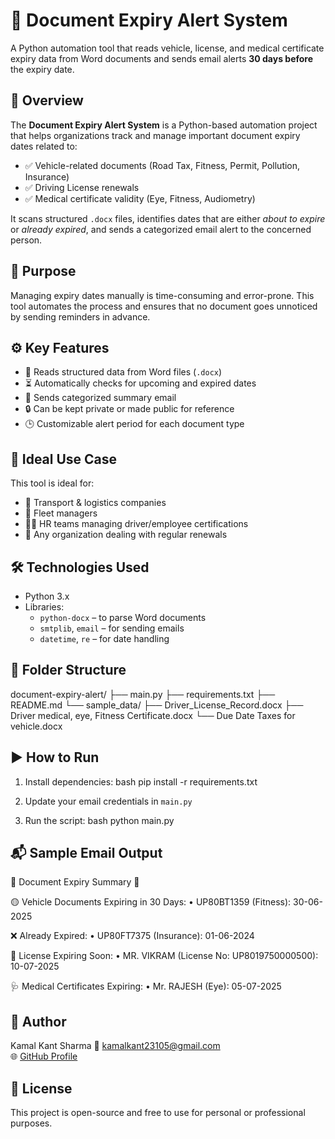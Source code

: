 # 📧 Document Expiry Alert System

A Python automation tool that reads vehicle, license, and medical certificate expiry data from Word documents and sends email alerts **30 days before** the expiry date.


## 📌 Overview

The **Document Expiry Alert System** is a Python-based automation project that helps organizations track and manage important document expiry dates related to:

- ✅ Vehicle-related documents (Road Tax, Fitness, Permit, Pollution, Insurance)
- ✅ Driving License renewals
- ✅ Medical certificate validity (Eye, Fitness, Audiometry)

It scans structured `.docx` files, identifies dates that are either *about to expire* or *already expired*, and sends a categorized email alert to the concerned person.


## 🎯 Purpose

Managing expiry dates manually is time-consuming and error-prone. This tool automates the process and ensures that no document goes unnoticed by sending reminders in advance.


## ⚙️ Key Features

- 📂 Reads structured data from Word files (`.docx`)
- ⏳ Automatically checks for upcoming and expired dates
- 📧 Sends categorized summary email
- 🔒 Can be kept private or made public for reference
- 🕒 Customizable alert period for each document type


## 💼 Ideal Use Case

This tool is ideal for:

- 🏢 Transport & logistics companies
- 🚛 Fleet managers
- 👨‍💼 HR teams managing driver/employee certifications
- 📅 Any organization dealing with regular renewals


## 🛠 Technologies Used

- Python 3.x
- Libraries:
  - `python-docx` – to parse Word documents
  - `smtplib`, `email` – for sending emails
  - `datetime`, `re` – for date handling


## 📂 Folder Structure

document-expiry-alert/
├── main.py
├── requirements.txt
├── README.md
└── sample_data/
    ├── Driver_License_Record.docx
    ├── Driver medical, eye, Fitness Certificate.docx
    └── Due Date Taxes for vehicle.docx


## ▶️ How to Run

1. Install dependencies:
   	bash
   pip install -r requirements.txt
   
2. Update your email credentials in `main.py`

3. Run the script:
      bash
   python main.py
   

## 📬 Sample Email Output

🛑 Document Expiry Summary 🛑

🟡 Vehicle Documents Expiring in 30 Days:
• UP80BT1359 (Fitness): 30-06-2025

❌ Already Expired:
• UP80FT7375 (Insurance): 01-06-2024

🔵 License Expiring Soon:
• MR. VIKRAM (License No: UP8019750000500): 10-07-2025

🩺 Medical Certificates Expiring:
• Mr. RAJESH (Eye): 05-07-2025


## 👤 Author

  Kamal Kant Sharma
📧 kamalkant23105@gmail.com  
🌐 [GitHub Profile](https://github.com/Kamal23106)


## 📝 License

This project is open-source and free to use for personal or professional purposes.
